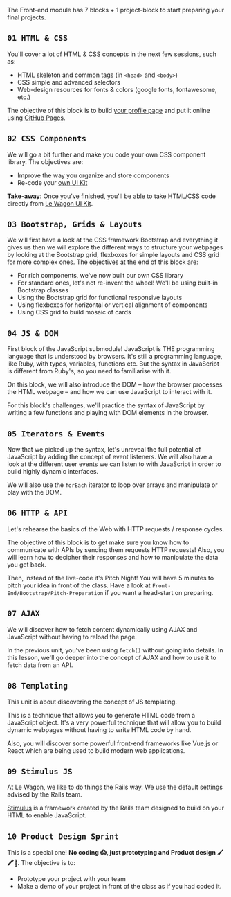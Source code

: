 The Front-end module has 7 blocks + 1 project-block to start preparing your final projects.

## `01 HTML & CSS`

You'll cover a lot of HTML & CSS concepts in the next few sessions, such as:

- HTML skeleton and common tags (in `<head>` and `<body>`)
- CSS simple and advanced selectors
- Web-design resources for fonts & colors (google fonts, fontawesome, etc.)

The objective of this block is to build [your profile page](https://papillard.github.io/my-profile/) and put it online using [GitHub Pages](https://pages.github.com/).

## `02 CSS Components`

We will go a bit further and make you code your own CSS component library. The objectives are:

- Improve the way you organize and store components
- Re-code your [own UI Kit](https://uikit.lewagon.com)

**Take-away**: Once you've finished, you'll be able to take HTML/CSS code directly from [Le Wagon UI Kit](https://uikit.lewagon.com).

## `03 Bootstrap, Grids & Layouts`

We will first have a look at the CSS framework Bootstrap and everything it gives us then we will explore the different ways to structure your webpages by looking at the Bootstrap grid, flexboxes for simple layouts and CSS grid for more complex ones. The objectives at the end of this block are:

- For rich components, we've now built our own CSS library
- For standard ones, let's not re-invent the wheel! We'll be using built-in Bootstrap classes
- Using the Bootstrap grid for functional responsive layouts
- Using flexboxes for horizontal or vertical alignment of components
- Using CSS grid to build mosaic of cards

## `04 JS & DOM`

First block of the JavaScript submodule! JavaScript is THE programming language that is understood by browsers. It's still a programming language, like Ruby, with types, variables, functions etc. But the syntax in JavaScript is different from Ruby's, so you need to familiarise with it.

On this block, we will also introduce the DOM – how the browser processes the HTML webpage – and how we can use JavaScript to interact with it.

For this block's challenges, we'll practice the syntax of JavaScript by writing a few functions and playing with DOM elements in the browser.

## `05 Iterators & Events`

Now that we picked up the syntax, let's unreveal the full potential of JavaScript by adding the concept of event listeners. We will also have a look at the different user events we can listen to with JavaScript in order to build highly dynamic interfaces.

We will also use the `forEach` iterator to loop over arrays and manipulate or play with the DOM.

## `06 HTTP & API`

Let's rehearse the basics of the Web with HTTP requests / response cycles.

The objective of this block is to get make sure you know how to communicate with APIs by sending them requests HTTP requests! Also, you will learn how to decipher their responses and how to manipulate the data you get back.

Then, instead of the live-code it's Pitch Night! You will have 5 minutes to pitch your idea in front of the class. Have a look at `Front-End/Bootstrap/Pitch-Preparation` if you want a head-start on preparing.

## `07 AJAX`

We will discover how to fetch content dynamically using AJAX and JavaScript without having to reload the page.

In the previous unit, you've been using `fetch()` without going into details. In this lesson, we'll go deeper into the concept of AJAX and how to use it to fetch data from an API.

## `08 Templating`

This unit is about discovering the concept of JS templating.

This is a technique that allows you to generate HTML code from a JavaScript object. It's a very powerful technique that will allow you to build dynamic webpages without having to write HTML code by hand.

Also, you will discover some powerful front-end frameworks like Vue.js or React which are being used to build modern web applications.

## `09 Stimulus JS`

At Le Wagon, we like to do things the Rails way. We use the default settings advised by the Rails team.

[Stimulus](https://stimulus.hotwired.dev/) is a framework created by the Rails team designed to build on your HTML to enable JavaScript.

## `10 Product Design Sprint`

This is a special one! **No coding 😱, just prototyping and Product design 🖌🖍📝**. The objective is to:

- Prototype your project with your team
- Make a demo of your project in front of the class as if you had coded it.
